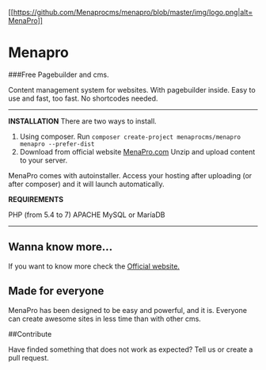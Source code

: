 [[https://github.com/Menaprocms/menapro/blob/master/img/logo.png|alt=MenaPro]]

Menapro
=======

###Free Pagebuilder and cms.

Content management system for websites. With pagebuilder inside. Easy to use and fast, too fast. No shortcodes needed.

----------	

**INSTALLATION**
There are two ways to install. 

1. Using composer.
    Run `composer create-project menaprocms/menapro menapro --prefer-dist`
2. Download from official website [MenaPro.com](http://menapro.com)
	Unzip and upload content to your server. 


MenaPro comes with autoinstaller. Access your hosting after uploading (or after composer)  and it will launch automatically.

**REQUIREMENTS**

PHP (from 5.4 to 7)
APACHE
MySQL or MaríaDB


----------

Wanna know more...
------------------

If you want to know more check the [Official website.](http://menapro.com)


Made for everyone
-----------------

MenaPro has been designed to be easy and powerful, and it is. Everyone can create awesome sites in less time than with other cms.

##Contribute

Have finded something that does not work as expected? Tell us or create a pull request.







